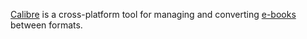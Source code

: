 <div id="wikitext">

<span id="excerpt"></span> [Calibre](http://calibre-ebook.com/) is a
cross-platform tool for managing and converting
[e-books](http://en.wikipedia.org/wiki/Ebook) between formats. <span
id="excerptend"></span>

<div class="vspace">

</div>

<div style="display: none;">

Summary:a tool to manage and convert ebooks Parent:(Technology.)Tools
<span
class="wikiword">[IncludeMe](http://wiki.tamouse.org?n=Technology.IncludeMe?action=edit)[?](http://wiki.tamouse.org?n=Technology.IncludeMe?action=edit)</span>:[Tools](http://wiki.tamouse.org?n=Technology.Tools?action=print)
Categories:[Links](http://wiki.tamouse.org?n=Category.Links),
[Collections](http://wiki.tamouse.org?n=Category.Collections) Tags:
ebook, conversion, tools

</div>

</div>
